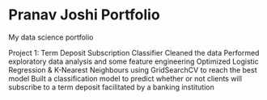 # Pranav Joshi Portfolio
My data science portfolio

Project 1: Term Deposit Subscription Classifier 
Cleaned the data
Performed exploratory data analysis and some feature engineering
Optimized Logistic Regression & K-Nearest Neighbours using GridSearchCV to reach the best model
Built a classification model to predict whether or not clients will subscribe to a term deposit facilitated by a banking institution
